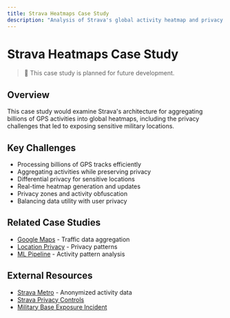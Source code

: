 ```yaml
---
title: Strava Heatmaps Case Study
description: "Analysis of Strava's global activity heatmap and privacy implications"
---
```


# Strava Heatmaps Case Study

> 🚧 This case study is planned for future development.

## Overview
This case study would examine Strava's architecture for aggregating billions of GPS activities into global heatmaps, including the privacy challenges that led to exposing sensitive military locations.

## Key Challenges
- Processing billions of GPS tracks efficiently
- Aggregating activities while preserving privacy
- Differential privacy for sensitive locations
- Real-time heatmap generation and updates
- Privacy zones and activity obfuscation
- Balancing data utility with user privacy

## Related Case Studies
- [Google Maps](./google-maps.md) - Traffic data aggregation
- [Location Privacy](../patterns/location-privacy.md) - Privacy patterns
- [ML Pipeline](../patterns/ml-pipeline.md) - Activity pattern analysis

## External Resources
- [Strava Metro](https://metro.strava.com/) - Anonymized activity data
- [Strava Privacy Controls](https://support.strava.com/hc/en-us/articles/115000173384)
- [Military Base Exposure Incident](https://www.bbc.com/news/technology-42853072)